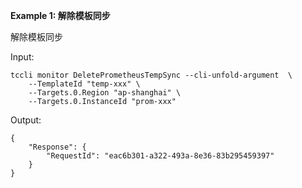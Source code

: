 **Example 1: 解除模板同步**

解除模板同步

Input: 

```
tccli monitor DeletePrometheusTempSync --cli-unfold-argument  \
    --TemplateId "temp-xxx" \
    --Targets.0.Region "ap-shanghai" \
    --Targets.0.InstanceId "prom-xxx"
```

Output: 
```
{
    "Response": {
        "RequestId": "eac6b301-a322-493a-8e36-83b295459397"
    }
}
```

